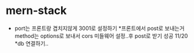 # mern-stack
* port는 프론트랑 겹치지않게 3001로 설정하기
*프론트에서 post로 보내는거 method는 options로 보내서 cors 미들웨어 설정..후 post로 받기 성공 11/20
*db 연결하기..
